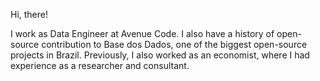 
Hi, there!

I work as Data Engineer at Avenue Code. I also have a history of open-source contribution to Base dos Dados, one of the biggest open-source projects in Brazil. Previously, I also worked as an economist, where I had experience as a researcher and consultant.
